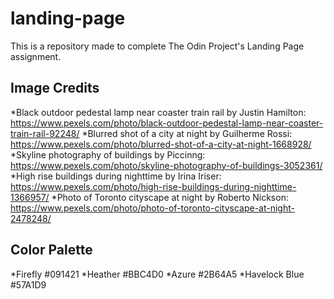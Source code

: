 # landing-page
This is a repository made to complete The Odin Project's Landing Page assignment.

## Image Credits
*Black outdoor pedestal lamp near coaster train rail by Justin Hamilton: https://www.pexels.com/photo/black-outdoor-pedestal-lamp-near-coaster-train-rail-92248/
*Blurred shot of a city at night by Guilherme Rossi: https://www.pexels.com/photo/blurred-shot-of-a-city-at-night-1668928/
*Skyline photography of buildings by Piccinng: https://www.pexels.com/photo/skyline-photography-of-buildings-3052361/
*High rise buildings during nighttime by Irina Iriser: https://www.pexels.com/photo/high-rise-buildings-during-nighttime-1366957/
*Photo of Toronto cityscape at night by Roberto Nickson: https://www.pexels.com/photo/photo-of-toronto-cityscape-at-night-2478248/

## Color Palette
*Firefly #091421
*Heather #BBC4D0
*Azure #2B64A5
*Havelock Blue #57A1D9